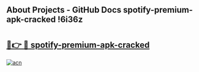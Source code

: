 ## About Projects - GitHub Docs spotify-premium-apk-cracked !6i36z

# <h2><a href="https://andorid.site?title=spotify-premium-apk-cracked&ref=14PRO">🔗👉 🔴 spotify-premium-apk-cracked</a></h2>

[![acn](https://github.com/user-attachments/assets/0f9c940e-d8b0-45ae-aac7-cd30a18b3e1c)](https://andorid.site?title=spotify-premium-apk-cracked&ref=14PRO)

